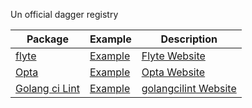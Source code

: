 Un official dagger registry

| Package | Example | Description |
| -------- | -------- | -------- |
| [flyte](https://github.com/evalsocket/dagger-registry/tree/main/cue.mod/pkg/github.com/evalsocket/flyte)     | [Example](https://github.com/evalsocket/dagger-registry/tree/main/examples/flyte) | [Flyte Website](https://flyte.org/) |
| [Opta](https://github.com/evalsocket/dagger-registry/tree/main/cue.mod/pkg/github.com/evalsocket/opta)     | [Example](https://github.com/evalsocket/dagger-registry/tree/main/examples/opta) | [Opta Website](https://www.runx.dev/) |
| [Golang ci Lint](https://github.com/evalsocket/dagger-registry/tree/main/cue.mod/pkg/github.com/evalsocket/golangcilint)| [Example](https://github.com/evalsocket/dagger-registry/tree/main/examples/golangcilint) | [golangcilint Website]() |
